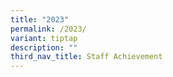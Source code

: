 ```yaml
---
title: "2023"
permalink: /2023/
variant: tiptap
description: ""
third_nav_title: Staff Achievement
---
```

